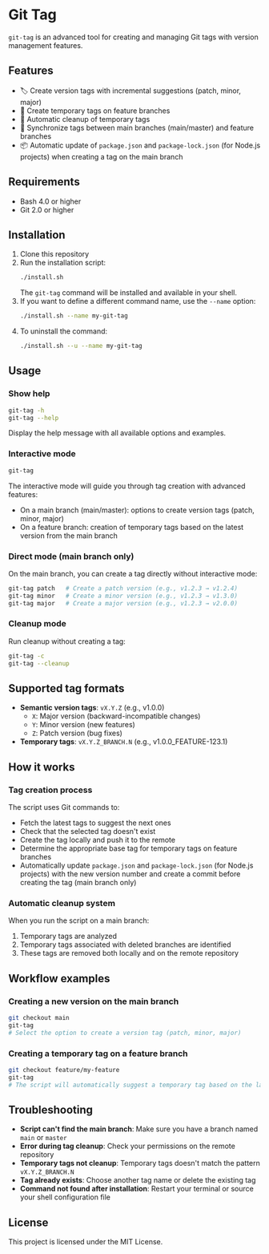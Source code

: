 # Git Tag

`git-tag` is an advanced tool for creating and managing Git tags with version management features.

## Features

- 🏷️ Create version tags with incremental suggestions (patch, minor, major)
- 🪾 Create temporary tags on feature branches
- 🧹 Automatic cleanup of temporary tags
- 🔄 Synchronize tags between main branches (main/master) and feature branches
- 📦 Automatic update of `package.json` and `package-lock.json` (for Node.js projects) when creating a tag on the main branch

## Requirements

- Bash 4.0 or higher
- Git 2.0 or higher

## Installation

1. Clone this repository
2. Run the installation script:
   ```bash
   ./install.sh
   ```
   The `git-tag` command will be installed and available in your shell.
3. If you want to define a different command name, use the `--name` option:
   ```bash
   ./install.sh --name my-git-tag
   ```
4. To uninstall the command:
   ```bash
   ./install.sh --u --name my-git-tag
   ```

## Usage

### Show help

```bash
git-tag -h
git-tag --help
```

Display the help message with all available options and examples.

### Interactive mode

```bash
git-tag
```

The interactive mode will guide you through tag creation with advanced features:
- On a main branch (main/master): options to create version tags (patch, minor, major)
- On a feature branch: creation of temporary tags based on the latest version from the main branch

### Direct mode (main branch only)

On the main branch, you can create a tag directly without interactive mode:

```bash
git-tag patch   # Create a patch version (e.g., v1.2.3 → v1.2.4)
git-tag minor   # Create a minor version (e.g., v1.2.3 → v1.3.0)
git-tag major   # Create a major version (e.g., v1.2.3 → v2.0.0)
```

### Cleanup mode

Run cleanup without creating a tag:

```bash
git-tag -c
git-tag --cleanup
```

## Supported tag formats

- **Semantic version tags**: `vX.Y.Z` (e.g., v1.0.0)
  - `X`: Major version (backward-incompatible changes)
  - `Y`: Minor version (new features)
  - `Z`: Patch version (bug fixes)
- **Temporary tags**: `vX.Y.Z_BRANCH.N` (e.g., v1.0.0_FEATURE-123.1)

## How it works

### Tag creation process

The script uses Git commands to:
- Fetch the latest tags to suggest the next ones
- Check that the selected tag doesn't exist
- Create the tag locally and push it to the remote
- Determine the appropriate base tag for temporary tags on feature branches
- Automatically update `package.json` and `package-lock.json` (for Node.js projects) with the new version number and create a commit before creating the tag (main branch only)

### Automatic cleanup system

When you run the script on a main branch:
1. Temporary tags are analyzed
2. Temporary tags associated with deleted branches are identified
3. These tags are removed both locally and on the remote repository

## Workflow examples

### Creating a new version on the main branch

```bash
git checkout main
git-tag
# Select the option to create a version tag (patch, minor, major)
```

### Creating a temporary tag on a feature branch

```bash
git checkout feature/my-feature
git-tag
# The script will automatically suggest a temporary tag based on the latest version
```

## Troubleshooting

- **Script can't find the main branch**: Make sure you have a branch named `main` or `master`
- **Error during tag cleanup**: Check your permissions on the remote repository
- **Temporary tags not cleanup**: Temporary tags doesn't match the pattern `vX.Y.Z_BRANCH.N`
- **Tag already exists**: Choose another tag name or delete the existing tag
- **Command not found after installation**: Restart your terminal or source your shell configuration file

## License

This project is licensed under the MIT License.
